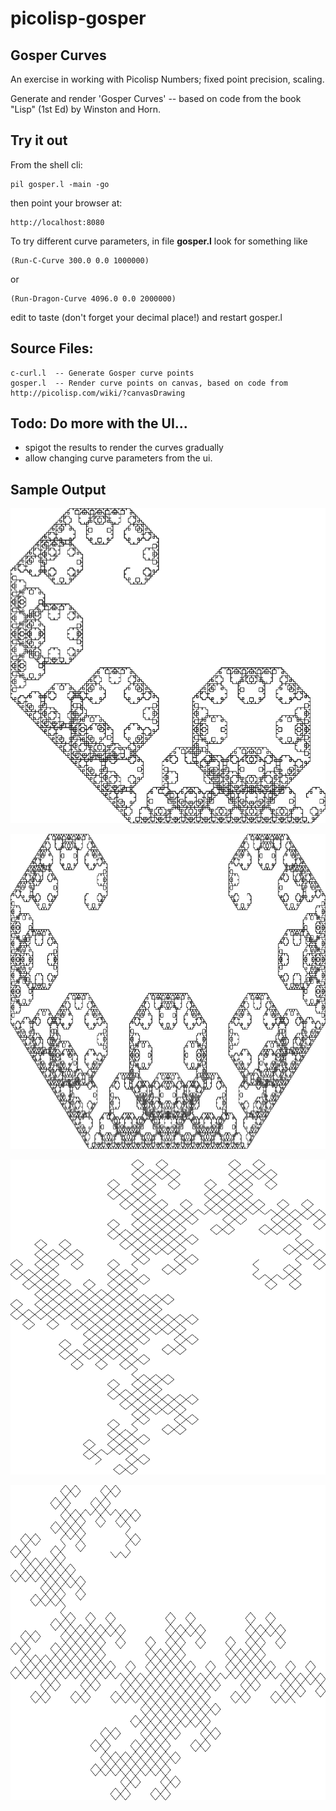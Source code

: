 # picolisp-gosper
## Gosper Curves

An exercise in working with Picolisp Numbers; fixed point precision, scaling.

Generate and render 'Gosper Curves' -- based on code from the book "Lisp" (1st Ed) by Winston and Horn.

## Try it out

From the shell cli:
~~~~
pil gosper.l -main -go
~~~~
then point your browser at:
~~~~
http://localhost:8080
~~~~

To try different curve parameters, in file **gosper.l** look for something like
~~~~
(Run-C-Curve 300.0 0.0 1000000)
~~~~
or
~~~~
(Run-Dragon-Curve 4096.0 0.0 2000000)
~~~~

edit to taste (don't forget your decimal place!) and restart gosper.l

## Source Files:
~~~~ 
c-curl.l  -- Generate Gosper curve points
gosper.l  -- Render curve points on canvas, based on code from http://picolisp.com/wiki/?canvasDrawing
~~~~ 

## Todo: Do more with the UI... 
* spigot the results to render the curves gradually
* allow changing curve parameters from the ui.

## Sample Output

![Image](https://github.com/thinknlive/picolisp-gosper/blob/master/c-1.png)


![Image](https://github.com/thinknlive/picolisp-gosper/blob/master/c-2.png)


![Image](https://github.com/thinknlive/picolisp-gosper/blob/master/d-1.png)


![Image](https://github.com/thinknlive/picolisp-gosper/blob/master/d-3.png)

